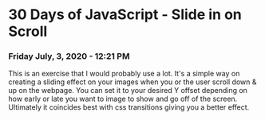# 30 Days of JavaScript - Slide in on Scroll
### Friday July, 3, 2020 - 12:21 PM

This is an exercise that I would probably use a lot. It's a simple way on creating a sliding effect on your images when you or the user scroll down & up on the webpage. You can set it to your desired Y offset depending on how early or late you want to image to show and go off of the screen. Ultimately it coincides best with css transitions giving you a better effect.